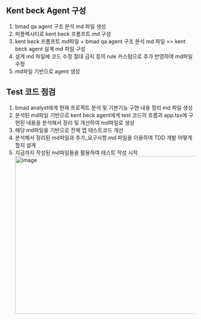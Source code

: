 ## Kent beck Agent 구성

1. bmad qa agent 구조 분석 md 파일 생성
2. 퍼플렉시티로 kent beck 프롬프트.md 구성
3. kent beck 프롬프트 md파일 + bmad qa agent 구조 분석 md 파일 => kent beck agent 설계 md 파일 구성
4. 설계 md 파일에 코드 수정 절대 금지 등의 rule 커스텀으로 추가 반영하여 md파일 수정
5. md파일 기반으로 agent 생성

## Test 코드 점검

1. bmad analyst에게 현재 프로젝트 분석 및 기본기능 구현 내용 정리 md 파일 생성
2. 분석된 md파일 기반으로 kent beck agent에게 test 코드의 흐름과 app.tsx에 구현된 내용을 분석해서 정리 및 개선하여 md파일로 생성
3. 해당 md파일을 기반으로 전체 앱 테스트코드 개선
4. 분석해서 정리된 md파일과 추가\_요구사항.md 파일을 이용하여 TDD 개발 어떻게할지 설계
5. 지금까지 작성된 md파일들을 활용하여 테스트 작성 시작
   <img width="517" height="421" alt="image" src="https://github.com/user-attachments/assets/d6b04258-3bee-44a4-8509-512293f9b907" />
